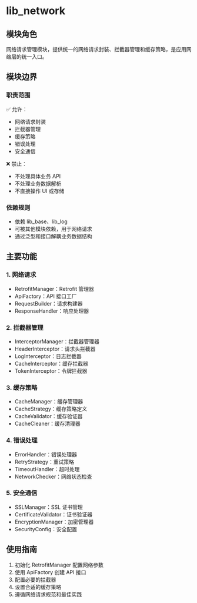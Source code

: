 # lib_network

## 模块角色
网络请求管理模块，提供统一的网络请求封装、拦截器管理和缓存策略，是应用网络层的统一入口。

## 模块边界
### 职责范围
✅ 允许：
- 网络请求封装
- 拦截器管理
- 缓存策略
- 错误处理
- 安全通信

❌ 禁止：
- 不处理具体业务 API
- 不处理业务数据解析
- 不直接操作 UI 或存储

### 依赖规则
- 依赖 lib_base、lib_log
- 可被其他模块依赖，用于网络请求
- 通过泛型和接口解耦业务数据结构

## 主要功能

### 1. 网络请求
- RetrofitManager：Retrofit 管理器
- ApiFactory：API 接口工厂
- RequestBuilder：请求构建器
- ResponseHandler：响应处理器

### 2. 拦截器管理
- InterceptorManager：拦截器管理器
- HeaderInterceptor：请求头拦截器
- LogInterceptor：日志拦截器
- CacheInterceptor：缓存拦截器
- TokenInterceptor：令牌拦截器

### 3. 缓存策略
- CacheManager：缓存管理器
- CacheStrategy：缓存策略定义
- CacheValidator：缓存验证器
- CacheCleaner：缓存清理器

### 4. 错误处理
- ErrorHandler：错误处理器
- RetryStrategy：重试策略
- TimeoutHandler：超时处理
- NetworkChecker：网络状态检查

### 5. 安全通信
- SSLManager：SSL 证书管理
- CertificateValidator：证书验证器
- EncryptionManager：加密管理器
- SecurityConfig：安全配置

## 使用指南
1. 初始化 RetrofitManager 配置网络参数
2. 使用 ApiFactory 创建 API 接口
3. 配置必要的拦截器
4. 设置合适的缓存策略
5. 遵循网络请求规范和最佳实践 